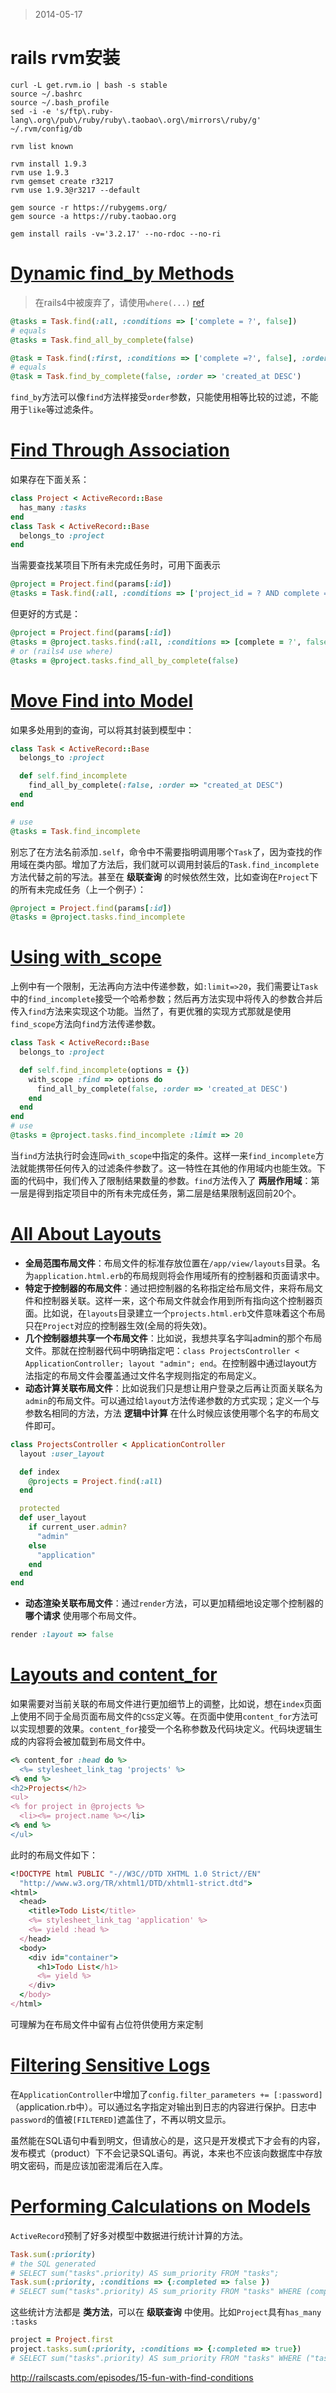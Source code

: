 > 2014-05-17

# rails rvm安装

```shell
curl -L get.rvm.io | bash -s stable
source ~/.bashrc
source ~/.bash_profile
sed -i -e 's/ftp\.ruby-lang\.org\/pub\/ruby/ruby\.taobao\.org\/mirrors\/ruby/g' ~/.rvm/config/db

rvm list known

rvm install 1.9.3
rvm use 1.9.3
rvm gemset create r3217
rvm use 1.9.3@r3217 --default

gem source -r https://rubygems.org/
gem source -a https://ruby.taobao.org

gem install rails -v='3.2.17' --no-rdoc --no-ri

```

# [Dynamic find_by Methods](http://railscasts.com/episodes/2-dynamic-find-by-methods)
> 在rails4中被废弃了，请使用`where(...)` [ref](http://edgeguides.rubyonrails.org/4_0_release_notes.html#active-record)

```ruby
@tasks = Task.find(:all, :conditions => ['complete = ?', false])
# equals
@tasks = Task.find_all_by_complete(false)

@task = Task.find(:first, :conditions => ['complete =?', false], :order => 'created_at DESC')
# equals
@task = Task.find_by_complete(false, :order => 'created_at DESC')
```

`find_by`方法可以像`find`方法样接受`order`参数，只能使用相等比较的过滤，不能用于`like`等过滤条件。


# [Find Through Association](http://railscasts.com/episodes/3-find-through-association)
如果存在下面关系：

```ruby
class Project < ActiveRecord::Base
  has_many :tasks
end
class Task < ActiveRecord::Base
  belongs_to :project
end
```

当需要查找某项目下所有未完成任务时，可用下面表示

```ruby
@project = Project.find(params[:id])
@tasks = Task.find(:all, :conditions => ['project_id = ? AND complete = ?', @project.id, false])
```

但更好的方式是：

```ruby
@project = Project.find(params[:id])
@tasks = @project.tasks.find(:all, :conditions => [complete = ?', false])
# or (rails4 use where)
@tasks = @project.tasks.find_all_by_complete(false)
```

# [Move Find into Model](http://railscasts.com/episodes/4-move-find-into-model)
如果多处用到的查询，可以将其封装到模型中：

```ruby
class Task < ActiveRecord::Base
  belongs_to :project

  def self.find_incomplete
    find_all_by_complete(:false, :order => "created_at DESC")
  end
end

# use
@tasks = Task.find_incomplete
```

别忘了在方法名前添加`.self`，命令中不需要指明调用哪个`Task`了，因为查找的作用域在类内部。增加了方法后，我们就可以调用封装后的`Task.find_incomplete`方法代替之前的写法。甚至在 __级联查询__ 的时候依然生效，比如查询在`Project`下的所有未完成任务（上一个例子）：

```ruby
@project = Project.find(params[:id])
@tasks = @project.tasks.find_incomplete
```

# [Using with_scope](http://railscasts.com/episodes/5-using-with-scope)
上例中有一个限制，无法再向方法中传递参数，如`:limit=>20`，我们需要让`Task`中的`find_incomplete`接受一个哈希参数；然后再方法实现中将传入的参数合并后传入`find`方法来实现这个功能。当然了，有更优雅的实现方式那就是使用`find_scope`方法向`find`方法传递参数。

```ruby
class Task < ActiveRecord::Base
  belongs_to :project

  def self.find_incomplete(options = {})
    with_scope :find => options do
      find_all_by_complete(false, :order => 'created_at DESC')
    end
  end
end
# use
@tasks = @project.tasks.find_incomplete :limit => 20
```

当`find`方法执行时会连同`with_scope`中指定的条件。这样一来`find_incomplete`方法就能携带任何传入的过滤条件参数了。这一特性在其他的作用域内也能生效。下面的代码中，我们传入了限制结果数量的参数。`find`方法传入了 __两层作用域__：第一层是得到指定项目中的所有未完成任务，第二层是结果限制返回前20个。

# [All About Layouts](http://railscasts.com/episodes/7-all-about-layouts)
- __全局范围布局文件__：布局文件的标准存放位置在`/app/view/layouts`目录。名为`application.html.erb`的布局规则将会作用域所有的控制器和页面请求中。
- __特定于控制器的布局文件__：通过把控制器的名称指定给布局文件，来将布局文件和控制器关联。这样一来，这个布局文件就会作用到所有指向这个控制器页面。比如说，在`layouts`目录建立一个`projects.html.erb`文件意味着这个布局只在`Project`对应的控制器生效(全局的将失效)。
- __几个控制器想共享一个布局文件__：比如说，我想共享名字叫admin的那个布局文件。那就在控制器代码中明确指定吧：`class ProjectsController < ApplicationController; layout "admin"; end`。在控制器中通过layout方法指定的布局文件会覆盖通过文件名字规则指定的布局定义。
- __动态计算关联布局文件__：比如说我们只是想让用户登录之后再让页面关联名为`admin`的布局文件。可以通过给`layout`方法传递参数的方式实现；定义一个与参数名相同的方法，方法 __逻辑中计算__ 在什么时候应该使用哪个名字的布局文件即可。

```ruby
class ProjectsController < ApplicationController
  layout :user_layout

  def index
    @projects = Project.find(:all)
  end

  protected
  def user_layout
    if current_user.admin?
      "admin"
    else
      "application"
    end
  end
end
```
- __动态渲染关联布局文件__：通过`render`方法，可以更加精细地设定哪个控制器的 __哪个请求__ 使用哪个布局文件。

```ruby
render :layout => false
```

# [Layouts and content_for](http://railscasts.com/episodes/8-layouts-and-content-for)
如果需要对当前关联的布局文件进行更加细节上的调整，比如说，想在`index`页面上使用不同于全局页面布局文件的`CSS`定义等。在页面中使用`content_for`方法可以实现想要的效果。`content_for`接受一个名称参数及代码块定义。代码块逻辑生成的内容将会被加载到布局文件中。

```ruby
<% content_for :head do %>
  <%= stylesheet_link_tag 'projects' %>
<% end %>
<h2>Projects</h2>
<ul>
<% for project in @projects %>
  <li><%= project.name %></li>
<% end %>
</ul>
```

此时的布局文件如下：

```ruby
<!DOCTYPE html PUBLIC "-//W3C//DTD XHTML 1.0 Strict//EN"
  "http://www.w3.org/TR/xhtml1/DTD/xhtml1-strict.dtd">
<html>
  <head>
    <title>Todo List</title>
    <%= stylesheet_link_tag 'application' %>
    <%= yield :head %>
  </head>
  <body>
    <div id="container">
      <h1>Todo List</h1>
      <%= yield %>
    </div>
  </body>
</html>
```

可理解为在布局文件中留有占位符供使用方来定制

# [Filtering Sensitive Logs](http://railscasts.com/episodes/9-filtering-sensitive-logs)
在`ApplicationController`中增加了`config.filter_parameters += [:password]`（application.rb中）。可以通过名字指定对输出到日志的内容进行保护。日志中`password`的值被`[FILTERED]`遮盖住了，不再以明文显示。

虽然能在SQL语句中看到明文，但请放心的是，这只是开发模式下才会有的内容，发布模式（product）下不会记录SQL语句。再说，本来也不应该向数据库中存放明文密码，而是应该加密混淆后在入库。

# [Performing Calculations on Models](http://railscasts.com/episodes/14-performing-calculations-on-models)
`ActiveRecord`预制了好多对模型中数据进行统计计算的方法。

```ruby
Task.sum(:priority)
# the SQL generated
# SELECT sum("tasks".priority) AS sum_priority FROM "tasks";
Task.sum(:priority, :conditions => {:completed => false })
# SELECT sum("tasks".priority) AS sum_priority FROM "tasks" WHERE (completed="f");
```

这些统计方法都是 __类方法__，可以在 __级联查询__ 中使用。比如`Project`具有`has_many :tasks`

```ruby
project = Project.first
project.tasks.sum(:priority, :conditions => {:completed => true})
# SELECT sum("tasks".priority) AS sum_priority FROM "tasks" WHERE ("tasks"."completed" = 't') AND ("tasks".project_id = 1);
```


http://railscasts.com/episodes/15-fun-with-find-conditions




```ruby

```



